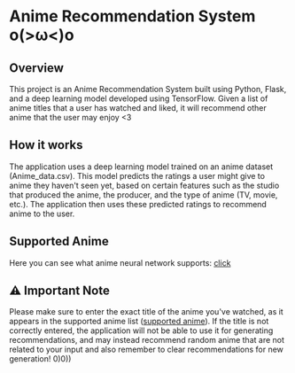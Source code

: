 # Anime Recommendation System o(>ω<)o


## Overview

This project is an Anime Recommendation System built using Python, Flask, and a deep learning model developed using TensorFlow. Given a list of anime titles that a user has watched and liked, it will recommend other anime that the user may enjoy <3

## How it works

The application uses a deep learning model trained on an anime dataset (Anime_data.csv). This model predicts the ratings a user might give to anime they haven't seen yet, based on certain features such as the studio that produced the anime, the producer, and the type of anime (TV, movie, etc.). The application then uses these predicted ratings to recommend anime to the user.

## Supported Anime

Here you can see what anime neural network supports: [click](https://github.com/shidktbw/anime-recommend/blob/main/web/templates/supported_anime.html)

## ⚠️ Important Note
Please make sure to enter the exact title of the anime you've watched, as it appears in the supported anime list ([supported anime](https://github.com/shidktbw/anime-recommend/blob/main/web/templates/supported_anime.html)). If the title is not correctly entered, the application will not be able to use it for generating recommendations, and may instead recommend random anime that are not related to your input and also remember to clear recommendations for new generation! 0)0))
